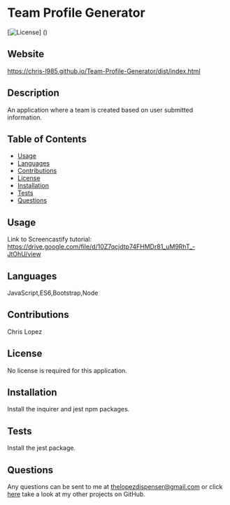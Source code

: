 # Team Profile Generator
  [![License]()]
  ()
  
  ## Website
  https://chris-l985.github.io/Team-Profile-Generator/dist/index.html

  ## Description
  An application where a team is created based on user submitted information.

  ## Table of Contents
  * [Usage](#usage)
  * [Languages](#languages)
  * [Contributions](#contributions)
  * [License](#license)
  * [Installation](#installation)
  * [Tests](#tests)
  * [Questions](#questions)
  ## Usage
  Link to Screencastify tutorial:
  https://drive.google.com/file/d/10Z7qcjdtp74FHMDr81_uM9RhT_-JtOhU/view
  ## Languages
  JavaScript,ES6,Bootstrap,Node
  ## Contributions
  Chris Lopez
  ## License
  No license is required for this application.
  ## Installation
  Install the inquirer and jest npm packages.
  ## Tests
  Install the jest package.
  
  ## Questions
  Any questions can be sent to me at [thelopezdispenser@gmail.com](mailto"thelopezdispenser@gmail.com)
  or click [here](https://github.com/Chris-L985/) take a look at my other projects on GitHub.
